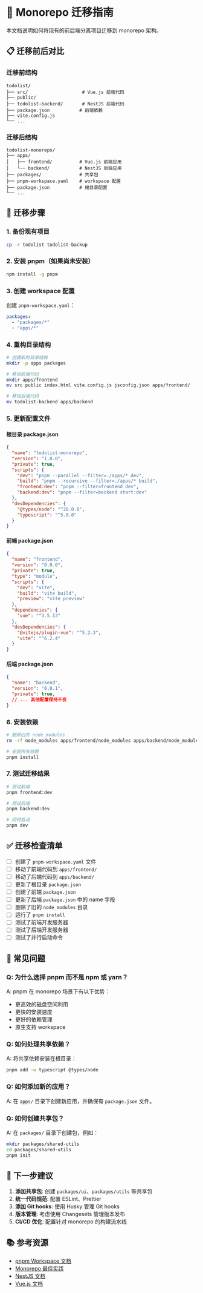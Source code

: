 # 🔄 Monorepo 迁移指南

本文档说明如何将现有的前后端分离项目迁移到 monorepo 架构。

## 📋 迁移前后对比

### 迁移前结构
```
todolist/
├── src/                    # Vue.js 前端代码
├── public/
├── todolist-backend/       # NestJS 后端代码
├── package.json           # 前端依赖
├── vite.config.js
└── ...
```

### 迁移后结构
```
todolist-monorepo/
├── apps/
│   ├── frontend/          # Vue.js 前端应用
│   └── backend/           # NestJS 后端应用
├── packages/              # 共享包
├── pnpm-workspace.yaml    # workspace 配置
├── package.json           # 根目录配置
└── ...
```

## 🚀 迁移步骤

### 1. 备份现有项目
```bash
cp -r todolist todolist-backup
```

### 2. 安装 pnpm（如果尚未安装）
```bash
npm install -g pnpm
```

### 3. 创建 workspace 配置
创建 `pnpm-workspace.yaml`：
```yaml
packages:
  - "packages/*"
  - "apps/*"
```

### 4. 重构目录结构
```bash
# 创建新的目录结构
mkdir -p apps packages

# 移动前端代码
mkdir apps/frontend
mv src public index.html vite.config.js jsconfig.json apps/frontend/

# 移动后端代码
mv todolist-backend apps/backend
```

### 5. 更新配置文件

#### 根目录 package.json
```json
{
  "name": "todolist-monorepo",
  "version": "1.0.0",
  "private": true,
  "scripts": {
    "dev": "pnpm --parallel --filter=./apps/* dev",
    "build": "pnpm --recursive --filter=./apps/* build",
    "frontend:dev": "pnpm --filter=frontend dev",
    "backend:dev": "pnpm --filter=backend start:dev"
  },
  "devDependencies": {
    "@types/node": "^20.0.0",
    "typescript": "^5.0.0"
  }
}
```

#### 前端 package.json
```json
{
  "name": "frontend",
  "version": "0.0.0",
  "private": true,
  "type": "module",
  "scripts": {
    "dev": "vite",
    "build": "vite build",
    "preview": "vite preview"
  },
  "dependencies": {
    "vue": "^3.5.13"
  },
  "devDependencies": {
    "@vitejs/plugin-vue": "^5.2.3",
    "vite": "^6.2.4"
  }
}
```

#### 后端 package.json
```json
{
  "name": "backend",
  "version": "0.0.1",
  "private": true,
  // ... 其他配置保持不变
}
```

### 6. 安装依赖
```bash
# 删除旧的 node_modules
rm -rf node_modules apps/frontend/node_modules apps/backend/node_modules

# 安装所有依赖
pnpm install
```

### 7. 测试迁移结果
```bash
# 测试前端
pnpm frontend:dev

# 测试后端
pnpm backend:dev

# 同时启动
pnpm dev
```

## ✅ 迁移检查清单

- [ ] 创建了 `pnpm-workspace.yaml` 文件
- [ ] 移动了前端代码到 `apps/frontend/`
- [ ] 移动了后端代码到 `apps/backend/`
- [ ] 更新了根目录 `package.json`
- [ ] 创建了前端 `package.json`
- [ ] 更新了后端 `package.json` 中的 name 字段
- [ ] 删除了旧的 `node_modules` 目录
- [ ] 运行了 `pnpm install`
- [ ] 测试了前端开发服务器
- [ ] 测试了后端开发服务器
- [ ] 测试了并行启动命令

## 🔧 常见问题

### Q: 为什么选择 pnpm 而不是 npm 或 yarn？
A: pnpm 在 monorepo 场景下有以下优势：
- 更高效的磁盘空间利用
- 更快的安装速度
- 更好的依赖管理
- 原生支持 workspace

### Q: 如何处理共享依赖？
A: 将共享依赖安装在根目录：
```bash
pnpm add -w typescript @types/node
```

### Q: 如何添加新的应用？
A: 在 `apps/` 目录下创建新应用，并确保有 `package.json` 文件。

### Q: 如何创建共享包？
A: 在 `packages/` 目录下创建包，例如：
```bash
mkdir packages/shared-utils
cd packages/shared-utils
pnpm init
```

## 🎯 下一步建议

1. **添加共享包**: 创建 `packages/ui`、`packages/utils` 等共享包
2. **统一代码规范**: 配置 ESLint、Prettier
3. **添加 Git hooks**: 使用 Husky 管理 Git hooks
4. **版本管理**: 考虑使用 Changesets 管理版本发布
5. **CI/CD 优化**: 配置针对 monorepo 的构建流水线

## 📚 参考资源

- [pnpm Workspace 文档](https://pnpm.io/workspaces)
- [Monorepo 最佳实践](https://monorepo.tools/)
- [NestJS 文档](https://docs.nestjs.com/)
- [Vue.js 文档](https://vuejs.org/)
